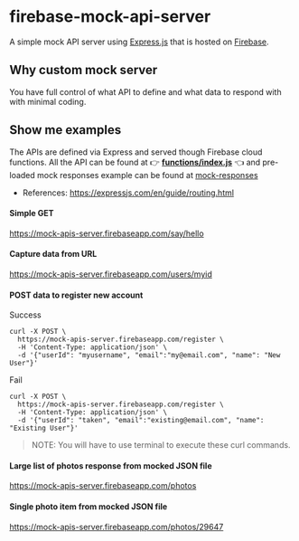 # firebase-mock-api-server
A simple mock API server using [Express.js](https://expressjs.com/) that is hosted on [Firebase](https://firebase.google.com/).

## Why custom mock server
You have full control of what API to define and what data to respond with with minimal coding.

## Show me examples
The APIs are defined via Express and served though Firebase cloud functions. All the API can be found at 👉 **[functions/index.js](https://github.com/amardeshbd/firebase-mock-api-server/blob/master/functions/index.js)** 👈 
and pre-loaded mock responses example can be found at [mock-responses](https://github.com/amardeshbd/firebase-mock-api-server/tree/master/functions/mock-responses)

* References: https://expressjs.com/en/guide/routing.html

#### Simple GET
https://mock-apis-server.firebaseapp.com/say/hello

#### Capture data from URL
https://mock-apis-server.firebaseapp.com/users/myid

#### POST data to register new account
Success
```
curl -X POST \
  https://mock-apis-server.firebaseapp.com/register \
  -H 'Content-Type: application/json' \
  -d '{"userId": "myusername", "email":"my@email.com", "name": "New User"}'
```

Fail
```
curl -X POST \
  https://mock-apis-server.firebaseapp.com/register \
  -H 'Content-Type: application/json' \
  -d '{"userId": "taken", "email":"existing@email.com", "name": "Existing User"}'
```

> NOTE: You will have to use terminal to execute these curl commands.

#### Large list of photos response from mocked JSON file
https://mock-apis-server.firebaseapp.com/photos

#### Single photo item from mocked JSON file
https://mock-apis-server.firebaseapp.com/photos/29647